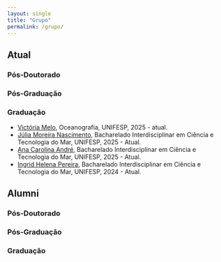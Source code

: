 ```yaml
---
layout: single
title: "Grupo"
permalink: /grupo/
---
```



## Atual

### Pós-Doutorado


### Pós-Graduação


### Graduação

- [Victória Melo](), Oceanografia, UNIFESP, 2025 - atual.
- [Júlia Moreira Nascimento](), Bacharelado Interdisciplinar em Ciência e Tecnologia do Mar, UNIFESP, 2025 - Atual.
- [Ana Carolina André](), Bacharelado Interdisciplinar em Ciência e Tecnologia do Mar, UNIFESP, 2025 - Atual.
- [Ingrid Helena Pereira](), Bacharelado Interdisciplinar em Ciência e Tecnologia do Mar, UNIFESP, 2024 - Atual.

## Alumni

### Pós-Doutorado


### Pós-Graduação


### Graduação
